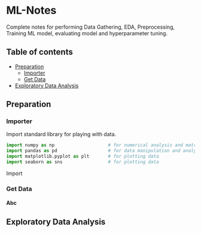 # ML-Notes
Complete notes for performing Data Gathering, EDA, Preprocessing, Training ML model, evaluating model and hyperparameter tuning.
## Table of contents
- [Preparation](#Preparation)
	- [Importer](#Importer)
	- [Get Data](#Get-Data)
- [Exploratory Data Analysis](#Exploratory-Data-Analysis)


## Preparation
### Importer
Import standard library for playing with data.
```python
import numpy as np                    # for numerical analysis and matrix computation 
import pandas as pd                   # for data manipulation and analysis on tabular data
import matplotlib.pyplot as plt       # for plotting data
import seaborn as sns                 # for plotting data
```
Import 
### Get Data
#### Abc
## Exploratory Data Analysis

<!--stackedit_data:
eyJoaXN0b3J5IjpbMTU2MDkwNzQ3MSw4NzgxMTQzMjksLTE4ND
AzMzY5NywxNjA4ODYzODY5LDEzNjU2NDE1NjksMTMwOTYzNjAx
MSwtMjA4OTAxMDQ3MiwxMjc4MDY0NjE4XX0=
-->